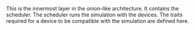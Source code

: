 This is the innermost layer in the onion-like architecture. It contains the scheduler. The 
scheduler runs the simulation with the devices. The traits required for a device to be compatible with 
the simulation are defined here.
